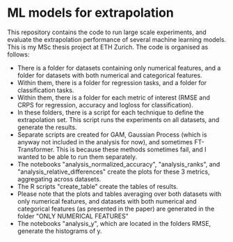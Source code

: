 # ML models for extrapolation
This repository contains the code to run large scale experiments, and evaluate the extrapolation performance of several machine learning models. This is my MSc thesis project at ETH Zurich. The code is organised as follows:

- There is a folder for datasets containing only numerical features, and a folder for datasets with both numerical and categorical features.
- Within them, there is a folder for regression tasks, and a folder for classification tasks.
- Within them, there is a folder for each metric of interest (RMSE and CRPS for regression, accuracy and logloss for classification).
- In these folders, there is a script for each technique to define the extrapolation set. This script runs the experiments on all datasets, and generate the results.
- Separate scripts are created for GAM, Gaussian Process (which is anyway not included in the analysis for now), and sometimes FT-Transformer. This is because these methods sometimes fail, and I wanted to be able to run them separately.
- The notebooks "analysis_normalized_accuracy", "analysis_ranks", and "analysis_relative_differences" create the plots for these 3 metrics, aggregating across datasets.
- The R scripts "create_table" create the tables of results.
- Please note that the plots and tables averaging over both datasets with only numerical features, and datasets with both numerical and categorical features (as presented in the paper) are generated in the folder "ONLY NUMERICAL FEATURES"
- The notebooks "analysis_y", which are located in the folders RMSE, generate the histograms of y.
